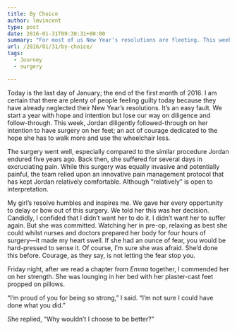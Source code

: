```yaml
---
title: By Choice
author: lmvincent
type: post
date: 2016-01-31T09:30:31+00:00
summary: "For most of us New Year's resolutions are fleeting. This week Jordan followed through on hers when she underwent surgery to strengthen her feet and her capacity to walk on her own. Her resolve holds a lesson for us all."
url: /2016/01/31/by-choice/
tags:
  - Journey
  - surgery

---
```

Today is the last day of January; the end of the first month of 2016. I am certain that there are plenty of people feeling guilty today because they have already neglected their New Year’s resolutions. It’s an easy fault. We start a year with hope and intention but lose our way on diligence and follow-through. This week, Jordan diligently followed-through on her intention to have surgery on her feet; an act of courage dedicated to the hope she has to walk more and use the wheelchair less.

The surgery went well, especially compared to the similar procedure Jordan endured five years ago. Back then, she suffered for several days in excruciating pain. While this surgery was equally invasive and potentially painful, the team relied upon an innovative pain management protocol that has kept Jordan relatively comfortable. Although “relatively” is open to interpretation.

My girl’s resolve humbles and inspires me. We gave her every opportunity to delay or bow out of this surgery. We told her this was her decision. Candidly, I confided that I didn’t want her to do it. I didn’t want her to suffer again. But she was committed. Watching her in pre-op, relaxing as best she could whilst nurses and doctors prepared her body for four hours of surgery—it made my heart swell. If she had an ounce of fear, you would be hard-pressed to sense it. Of course, I’m sure she was afraid. She’d done this before. Courage, as they say, is not letting the fear stop you.

Friday night, after we read a chapter from _Emma_ together, I commended her on her strength. She was lounging in her bed with her plaster-cast feet propped on pillows.

“I’m proud of you for being so strong,&#8221; I said. &#8220;I’m not sure I could have done what you did.”

She replied, “Why wouldn’t I choose to be better?”